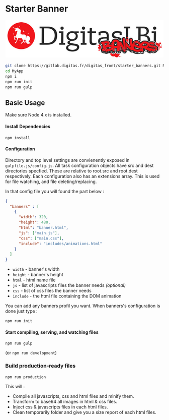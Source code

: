 # Starter Banner

![Starter Banner](src/images/index/dgtslbi-banners-logo.jpg)

```bash
git clone https://gitlab.digitas.fr/digitas_front/starter_banners.git MyApp
cd MyApp
npm i
npm run init
npm run gulp
```
## Basic Usage
Make sure Node 4.x is installed.

#### Install Dependencies
```
npm install
```

#### Configuration
Directory and top level settings are convienently exposed in `gulpfile.js/config.js`. All task configuration objects have src and dest directories specfied. These are relative to root.src and root.dest respectively. Each configuration also has an extensions array. This is used for file watching, and file deleting/replacing.

In that config file you will found the part below :

```json
{
  "banners" : [
    {
      "width": 320,
      "height": 480,
      "html": "banner.html",
      "js": ["main.js"],
      "css": ["main.css"],
      "include": "includes/animations.html"
    }
  ]
}
```

* `width` - banner's width
* `height` - banner's height
* `html` - html name file
* `js` - list of javascripts files the banner needs *(optional)*
* `css` - list of css files the banner needs
* `include` - the html file containing the DOM animation

You can add any banners profil you want.
When banners's configuration is done just type :
```
npm run init
```

#### Start compiling, serving, and watching files
```
npm run gulp
```

(or `npm run development`)

### Build production-ready files
```
npm run production
```

This will :
- Compile all javascripts, css and html files and minify them.
- Transform to base64 all images in html & css files.
- Inject css & javascripts files in each html files.
- Clean temporarily folder and give you a size report of each html files.
